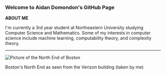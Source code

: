 ### Welcome to Aidan Domondon's GitHub Page 

**ABOUT ME**

I'm currently a 3rd year student at Northeastern University studying Computer Science and Mathematics. Some of my interests in computer science include machine learning, computability theory, and complexity theory.
***

![Picture of the North End of Boston](https://github.com/aidandomondon/aidandomondon/blob/main/ai_ml.png?raw=true)

Boston's North End as seen from the Verizon building (taken by me)
